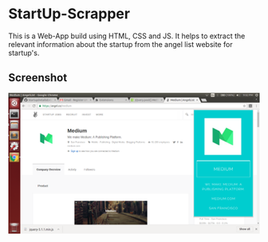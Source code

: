 # StartUp-Scrapper

This is a Web-App build using HTML, CSS and JS. It helps to extract the relevant information about the startup from the angel list website for startup's.

## Screenshot
![alt tag](screenshot.png)
